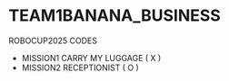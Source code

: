 # TEAM1BANANA_BUSINESS
ROBOCUP2025 CODES
- MISSION1 CARRY MY LUGGAGE ( X )
- MISSION2 RECEPTIONIST ( O )
